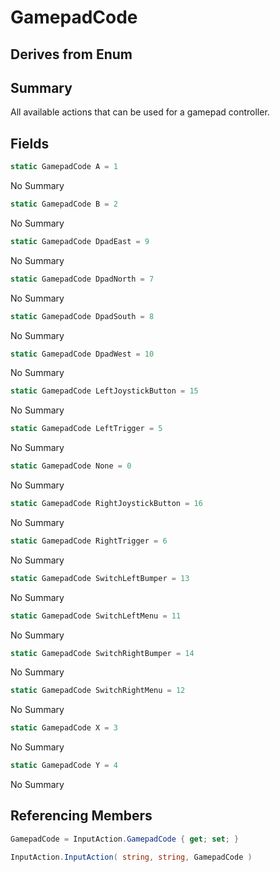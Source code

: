 # GamepadCode

## Derives from Enum

## Summary

All available actions that can be used for a gamepad controller.
## Fields

```c#
static GamepadCode A = 1
```
No Summary
```c#
static GamepadCode B = 2
```
No Summary
```c#
static GamepadCode DpadEast = 9
```
No Summary
```c#
static GamepadCode DpadNorth = 7
```
No Summary
```c#
static GamepadCode DpadSouth = 8
```
No Summary
```c#
static GamepadCode DpadWest = 10
```
No Summary
```c#
static GamepadCode LeftJoystickButton = 15
```
No Summary
```c#
static GamepadCode LeftTrigger = 5
```
No Summary
```c#
static GamepadCode None = 0
```
No Summary
```c#
static GamepadCode RightJoystickButton = 16
```
No Summary
```c#
static GamepadCode RightTrigger = 6
```
No Summary
```c#
static GamepadCode SwitchLeftBumper = 13
```
No Summary
```c#
static GamepadCode SwitchLeftMenu = 11
```
No Summary
```c#
static GamepadCode SwitchRightBumper = 14
```
No Summary
```c#
static GamepadCode SwitchRightMenu = 12
```
No Summary
```c#
static GamepadCode X = 3
```
No Summary
```c#
static GamepadCode Y = 4
```
No Summary
## Referencing Members

```c#
GamepadCode = InputAction.GamepadCode { get; set; } 
```
```c#
InputAction.InputAction( string, string, GamepadCode ) 
```
